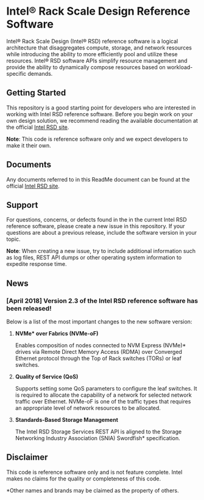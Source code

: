 # Intel® Rack Scale Design Reference Software

Intel® Rack Scale Design (Intel® RSD) reference software is a logical architecture that disaggregates compute, storage, and network resources while introducing the ability to more efficiently pool and utilize these resources. Intel® RSD software APIs simplify resource management and provide the ability to dynamically compose resources based on workload-specific demands.

## Getting Started

This repository is a good starting point for developers who are interested in working with Intel RSD reference software. Before you begin work on your own design solution, we recommend reading the available documentation at the official [Intel RSD site](http://intel.com/intelRSD). 

**Note**: This code is reference software only and we expect  developers to make it their own. 

## Documents

Any documents referred to in this ReadMe document can be found at the official [Intel RSD site](http://intel.com/intelRSD).

## Support
For questions, concerns, or defects found in the in the current Intel RSD reference software, please create a new issue in this repository. If your questions are about a previous release, include the software version in your topic.

**Note**: When creating a new issue, try to include additional information such as log files, REST API dumps or other operating system information to expedite response time.

## News

### [April 2018] Version 2.3 of the Intel RSD reference software has been released!

Below is a list of the most important changes to the new software version:

1.	**NVMe\* over Fabrics (NVMe-oF)**

    Enables composition of nodes connected to NVM Express (NVMe)\* drives via Remote Direct Memory Access (RDMA) over Converged Ethernet protocol through the Top of Rack switches (TORs) or leaf switches.

2.	**Quality of Service (QoS)**
    
    Supports setting some QoS parameters to configure the leaf switches. It is required to allocate the capability of a network for selected network traffic over Ethernet. NVMe-oF is one of the traffic types that requires an appropriate level of network resources to be allocated.
    
3.	**Standards-Based Storage Management**

    The Intel RSD Storage Services REST API is aligned to the Storage Networking Industry Association (SNIA) Swordfish\* specification.

## Disclaimer

This code is reference software only and is not feature complete. Intel makes no claims for the quality or completeness of this code.

*Other names and brands may be claimed as the property of others.
